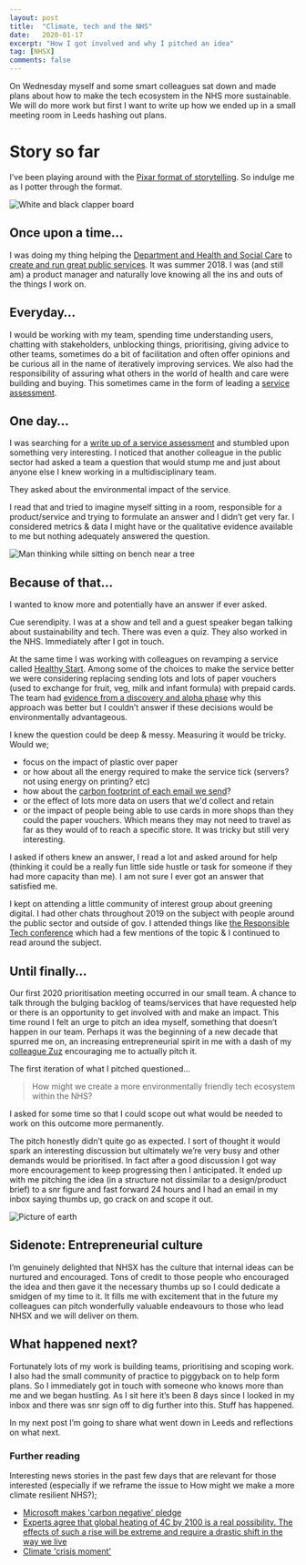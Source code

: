 ```yaml
---
layout: post
title:  "Climate, tech and the NHS"
date:   2020-01-17
excerpt: "How I got involved and why I pitched an idea"
tag: [NHSX]
comments: false
---
```

On Wednesday myself and some smart colleagues sat down and made plans about how to make the tech ecosystem in the NHS more sustainable. We will do more work but first I want to write up how we ended up in a small meeting room in Leeds hashing out plans. 

# Story so far
I’ve been playing around with the [Pixar format of storytelling](https://medium.com/@Brian_G_Peters/6-rules-of-great-storytelling-as-told-by-pixar-fcc6ae225f50). So indulge me as I potter through the format.

![White and black clapper board](https://images.pexels.com/photos/274937/pexels-photo-274937.jpeg?auto=compress&cs=tinysrgb&dpr=2&w=500)

## Once upon a time…
I was doing my thing helping the [Department and Health and Social Care](https://www.gov.uk/government/organisations/department-of-health-and-social-care) to [create and run great public services](https://www.gov.uk/service-manual/service-standard). It was summer 2018. I was (and still am) a product manager and naturally love knowing all the ins and outs of the things I work on.

## Everyday…
I would be working with my team, spending time understanding users, chatting with stakeholders, unblocking things, prioritising, giving advice to other teams, sometimes do a bit of facilitation and often offer opinions and be curious all in the name of iteratively improving services. We also had the responsibility of assuring what others in the world of health and care were building and buying. This sometimes came in the form of leading a [service assessment](https://www.gov.uk/service-manual/service-assessments/how-service-assessments-work).

## One day…
I was searching for a [write up of a service assessment](https://www.gov.uk/service-standard-reports) and stumbled upon something very interesting. I noticed that another colleague in the public sector had asked a team a question that would stump me and just about anyone else I knew working in a multidisciplinary team.

They asked about the environmental impact of the service.

I read that and tried to imagine myself sitting in a room, responsible for a product/service and trying to formulate an answer and I didn’t get very far. I considered metrics & data I might have or the qualitative evidence available to me but nothing adequately answered the question.

![Man thinking while sitting on bench near a tree](https://images.pexels.com/photos/819635/pexels-photo-819635.jpeg?auto=compress&cs=tinysrgb&dpr=2&w=500)

## Because of that…
I wanted to know more and potentially have an answer if ever asked.

Cue serendipity. I was at a show and tell and a guest speaker began talking about sustainability and tech. There was even a quiz. They also worked in the NHS. Immediately after I got in touch.

At the same time I was working with colleagues on revamping a service called [Healthy Start](https://www.healthystart.nhs.uk/). Among some of the choices to make the service better we were considering replacing sending lots and lots of paper vouchers (used to exchange for fruit, veg, milk and infant formula) with prepaid cards. The team had [evidence from a discovery and alpha phase](https://www.gov.uk/service-standard-reports/apply-for-healthy-start-alpha) why this approach was better but I couldn’t answer if these decisions would be environmentally advantageous.

I knew the question could be deep & messy. Measuring it would be tricky. Would we; 
- focus on the impact of plastic over paper
- or how about all the energy required to make the service tick (servers? not using energy on printing? etc)
- how about the [carbon footprint of each email we send](https://carbonliteracy.com/the-carbon-cost-of-an-email/)?
- or the effect of lots more data on users that we'd collect and retain
- or the impact of people being able to use cards in more shops than they could the paper vouchers. Which means they may not need to travel as far as they would of to reach a specific store. 
It was tricky but still very interesting.

I asked if others knew an answer, I read a lot and asked around for help (thinking it could be a really fun little side hustle or task for someone if they had more capacity than me). I am not sure I ever got an answer that satisfied me.

I kept on attending a little community of interest group about greening digital. I had other chats throughout 2019 on the subject with people around the public sector and outside of gov. I attended things like [the Responsible Tech conference](https://www.doteveryone.org.uk/press-events/responsible-tech-2019/) which had a few mentions of the topic & I continued to read around the subject. 

## Until finally…
Our first 2020 prioritisation meeting occurred in our small team. A chance to talk through the bulging backlog of teams/services that have requested help or there is an opportunity to get involved with and make an impact. This time round I felt an urge to pitch an idea myself, something that doesn’t happen in our team. Perhaps it was the beginning of a new decade that spurred me on, an increasing entrepreneurial spirit in me with a dash of my [colleague Zuz](https://twitter.com/techforevil?lang=en) encouraging me to actually pitch it.

The first iteration of what I pitched questioned…

> How might we create a more environmentally friendly tech ecosystem within the NHS?

I asked for some time so that I could scope out what would be needed to work on this outcome more permanently. 

The pitch honestly didn’t quite go as expected. I sort of thought it would spark an interesting discussion but ultimately we’re very busy and other demands would be prioritised. In fact after a good discussion I got way more encouragement to keep progressing then I anticipated. It ended up with me pitching the idea (in a structure not dissimilar to a design/product brief) to a snr figure and fast forward 24 hours and I had an email in my inbox saying thumbs up, go crack on and scope it out.

![Picture of earth](https://images.pexels.com/photos/355935/pexels-photo-355935.jpeg?auto=compress&cs=tinysrgb&dpr=2&h=750&w=1260)

## Sidenote: Entrepreneurial culture
I’m genuinely delighted that NHSX has the culture that internal ideas can be nurtured and encouraged. Tons of credit to those people who encouraged the idea and then gave it the necessary thumbs up so I could dedicate a smidgen of my time to it. It fills me with excitement that in the future my colleagues can pitch wonderfully valuable endeavours to those who lead NHSX and we will deliver on them. 

## What happened next?
Fortunately lots of my work is building teams, prioritising and scoping work. I also had the small community of practice to piggyback on to help form plans. So I immediately got in touch with someone who knows more than me and we began hustling. As I sit here it’s been 8 days since I looked in my inbox and there was snr sign off to dig further into this. Stuff has happened.

In my next post I’m going to share what went down in Leeds and reflections on what next.

### Further reading
Interesting news stories in the past few days that are relevant for those interested (especially if we reframe the issue to How might we make a more climate resilient NHS?);
- [Microsoft makes 'carbon negative' pledge](https://www.bbc.co.uk/news/technology-51133811)
- [Experts agree that global heating of 4C by 2100 is a real possibility. The effects of such a rise will be extreme and require a drastic shift in the way we live](https://www.theguardian.com/environment/2019/may/18/climate-crisis-heat-is-on-global-heating-four-degrees-2100-change-way-we-live)
- [Climate 'crisis moment'](https://www.bbc.co.uk/news/science-environment-51123638)
